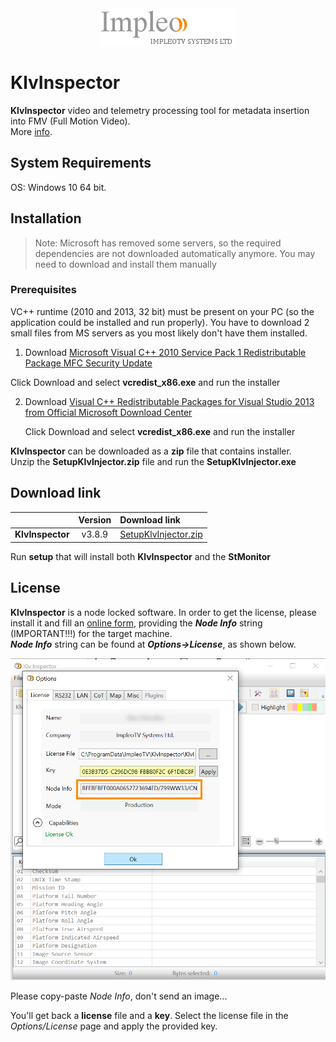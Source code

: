 
<div align="center">
  <a >
    <img src="images/impleo_logo.png" alt="Logo" >
  </a>
</div>

# KlvInspector

**KlvInspector** video and telemetry processing tool for metadata insertion into FMV (Full Motion Video).  
More [info](https://impleotv.com/products/applications/klvinspector).

## System Requirements

OS: Windows 10 64 bit.

## Installation

> Note: Microsoft has removed some servers, so the required dependencies are not downloaded automatically anymore. You may need to download and install them manually

### Prerequisites 
VC++ runtime (2010 and 2013, 32 bit) must be present on your PC (so the application could be installed and run properly). You have to download 2 small files from MS servers as you most likely don't have them installed.

1. Download [Microsoft Visual C++ 2010 Service Pack 1 Redistributable Package MFC Security Update](https://nam11.safelinks.protection.outlook.com/?url=https%3A%2F%2Fwww.microsoft.com%2Fen-us%2Fdownload%2Fdetails.aspx%3Fid%3D26999&data=04%7C01%7Cmmrva%40alionscience.com%7C0a48be93135b4e438bc608da12d67d5e%7Cb467f7f8a94a4b7a8d979a9b05951bd8%7C0%7C0%7C637843010768689313%7CUnknown%7CTWFpbGZsb3d8eyJWIjoiMC4wLjAwMDAiLCJQIjoiV2luMzIiLCJBTiI6Ik1haWwiLCJXVCI6Mn0%3D%7C1000&sdata=mZnOEw5abHPXwdhdI5qObRpwAvx33tOqVOEIiHGVBqI%3D&reserved=0)

 Click Download and select **vcredist_x86.exe** and run the installer

2. Download [Visual C++ Redistributable Packages for Visual Studio 2013 from Official Microsoft Download Center](https://nam11.safelinks.protection.outlook.com/?url=https%3A%2F%2Fwww.microsoft.com%2Fen-us%2Fdownload%2Fdetails.aspx%3Fid%3D40784&data=04%7C01%7Cmmrva%40alionscience.com%7C0a48be93135b4e438bc608da12d67d5e%7Cb467f7f8a94a4b7a8d979a9b05951bd8%7C0%7C0%7C637843010768689313%7CUnknown%7CTWFpbGZsb3d8eyJWIjoiMC4wLjAwMDAiLCJQIjoiV2luMzIiLCJBTiI6Ik1haWwiLCJXVCI6Mn0%3D%7C1000&sdata=knjULmvl44fhOyPxxIvBroc51S9EvK3gSOYGQCWIQi4%3D&reserved=0)

    Click Download and select **vcredist_x86.exe** and run the installer

**KlvInspector** can be downloaded as a **zip** file that contains installer.  
Unzip the **SetupKlvInjector.zip** file and run the **SetupKlvInjector.exe**  

## Download link

|          | Version             | Download link                                                           | 
|:---------|:-------------------:|:------------------------------------------------------------------------|
| **KlvInspector** |  v3.8.9 | [SetupKlvInjector.zip](https://github.com/impleotv/klvinjector-release/releases/latest/download/SetupKlvInjector.zip) | 


Run **setup** that will install both **KlvInspector** and the **StMonitor**

## License

**KlvInspector** is a node locked software. In order to get the license, please install it and fill an [online form](https://docs.google.com/forms/d/e/1FAIpQLSd_XW6bDsFce1G1cpds4gMQNlwNax0CvkWzcMbscxZ5rLaIbA/viewform), providing the ***Node Info*** string (IMPORTANT!!!) for the target machine.  
***Node Info*** string can be found at ***Options->License***, as shown below.

![NodeInfo string](images/license.png)

Please copy-paste *Node Info*, don't send an image...

You'll get back a **license** file and a **key**.
Select the license file in the *Options/License* page and apply the provided key.
